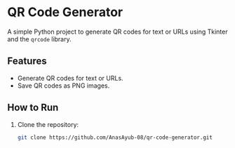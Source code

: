 # QR Code Generator
A simple Python project to generate QR codes for text or URLs using Tkinter and the `qrcode` library.

## Features
- Generate QR codes for text or URLs.
- Save QR codes as PNG images.

## How to Run
1. Clone the repository:
   ```bash
   git clone https://github.com/AnasAyub-08/qr-code-generator.git